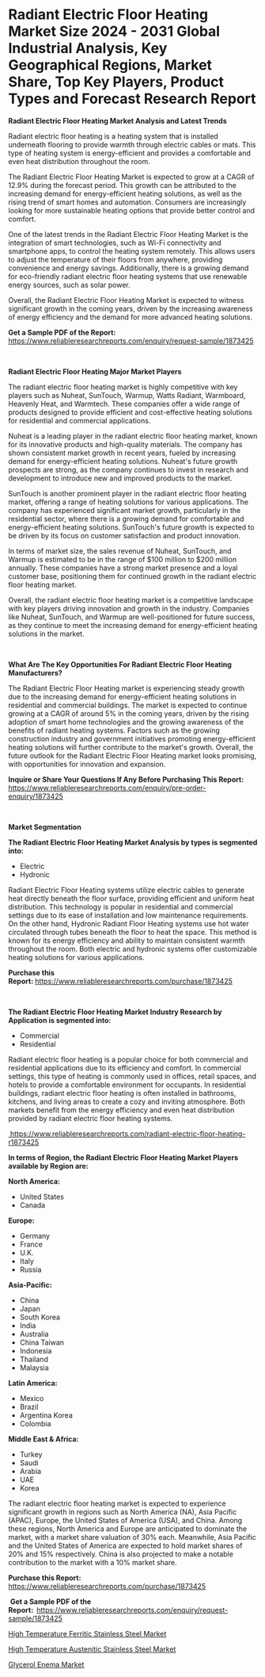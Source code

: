 <p><h1>Radiant Electric Floor Heating Market Size 2024 - 2031 Global Industrial Analysis, Key Geographical Regions, Market Share, Top Key Players, Product Types and Forecast Research Report</h1></p><p><strong>Radiant Electric Floor Heating Market Analysis and Latest Trends</strong></p>
<p><p>Radiant electric floor heating is a heating system that is installed underneath flooring to provide warmth through electric cables or mats. This type of heating system is energy-efficient and provides a comfortable and even heat distribution throughout the room.</p><p>The Radiant Electric Floor Heating Market is expected to grow at a CAGR of 12.9% during the forecast period. This growth can be attributed to the increasing demand for energy-efficient heating solutions, as well as the rising trend of smart homes and automation. Consumers are increasingly looking for more sustainable heating options that provide better control and comfort.</p><p>One of the latest trends in the Radiant Electric Floor Heating Market is the integration of smart technologies, such as Wi-Fi connectivity and smartphone apps, to control the heating system remotely. This allows users to adjust the temperature of their floors from anywhere, providing convenience and energy savings. Additionally, there is a growing demand for eco-friendly radiant electric floor heating systems that use renewable energy sources, such as solar power.</p><p>Overall, the Radiant Electric Floor Heating Market is expected to witness significant growth in the coming years, driven by the increasing awareness of energy efficiency and the demand for more advanced heating solutions.</p></p>
<p><strong>Get a Sample PDF of the Report:&nbsp;</strong> <a href="https://www.reliableresearchreports.com/enquiry/request-sample/1873425">https://www.reliableresearchreports.com/enquiry/request-sample/1873425</a></p>
<p>&nbsp;</p>
<p><strong>Radiant Electric Floor Heating Major Market Players</strong></p>
<p><p>The radiant electric floor heating market is highly competitive with key players such as Nuheat, SunTouch, Warmup, Watts Radiant, Warmboard, Heavenly Heat, and Warmtech. These companies offer a wide range of products designed to provide efficient and cost-effective heating solutions for residential and commercial applications.</p><p>Nuheat is a leading player in the radiant electric floor heating market, known for its innovative products and high-quality materials. The company has shown consistent market growth in recent years, fueled by increasing demand for energy-efficient heating solutions. Nuheat's future growth prospects are strong, as the company continues to invest in research and development to introduce new and improved products to the market.</p><p>SunTouch is another prominent player in the radiant electric floor heating market, offering a range of heating solutions for various applications. The company has experienced significant market growth, particularly in the residential sector, where there is a growing demand for comfortable and energy-efficient heating solutions. SunTouch's future growth is expected to be driven by its focus on customer satisfaction and product innovation.</p><p>In terms of market size, the sales revenue of Nuheat, SunTouch, and Warmup is estimated to be in the range of $100 million to $200 million annually. These companies have a strong market presence and a loyal customer base, positioning them for continued growth in the radiant electric floor heating market.</p><p>Overall, the radiant electric floor heating market is a competitive landscape with key players driving innovation and growth in the industry. Companies like Nuheat, SunTouch, and Warmup are well-positioned for future success, as they continue to meet the increasing demand for energy-efficient heating solutions in the market.</p></p>
<p>&nbsp;</p>
<p><strong>What Are The Key Opportunities For Radiant Electric Floor Heating Manufacturers?</strong></p>
<p><p>The Radiant Electric Floor Heating market is experiencing steady growth due to the increasing demand for energy-efficient heating solutions in residential and commercial buildings. The market is expected to continue growing at a CAGR of around 5% in the coming years, driven by the rising adoption of smart home technologies and the growing awareness of the benefits of radiant heating systems. Factors such as the growing construction industry and government initiatives promoting energy-efficient heating solutions will further contribute to the market's growth. Overall, the future outlook for the Radiant Electric Floor Heating market looks promising, with opportunities for innovation and expansion.</p></p>
<p><strong>Inquire or Share Your Questions If Any Before Purchasing This Report:</strong> <a href="https://www.reliableresearchreports.com/enquiry/pre-order-enquiry/1873425">https://www.reliableresearchreports.com/enquiry/pre-order-enquiry/1873425</a></p>
<p>&nbsp;</p>
<p><strong>Market Segmentation</strong></p>
<p><strong>The Radiant Electric Floor Heating Market Analysis by types is segmented into:</strong></p>
<p><ul><li>Electric</li><li>Hydronic</li></ul></p>
<p><p>Radiant Electric Floor Heating systems utilize electric cables to generate heat directly beneath the floor surface, providing efficient and uniform heat distribution. This technology is popular in residential and commercial settings due to its ease of installation and low maintenance requirements. On the other hand, Hydronic Radiant Floor Heating systems use hot water circulated through tubes beneath the floor to heat the space. This method is known for its energy efficiency and ability to maintain consistent warmth throughout the room. Both electric and hydronic systems offer customizable heating solutions for various applications.</p></p>
<p><strong>Purchase this Report:&nbsp;</strong><a href="https://www.reliableresearchreports.com/purchase/1873425">https://www.reliableresearchreports.com/purchase/1873425</a></p>
<p>&nbsp;</p>
<p><strong>The Radiant Electric Floor Heating Market Industry Research by Application is segmented into:</strong></p>
<p><ul><li>Commercial</li><li>Residential</li></ul></p>
<p><p>Radiant electric floor heating is a popular choice for both commercial and residential applications due to its efficiency and comfort. In commercial settings, this type of heating is commonly used in offices, retail spaces, and hotels to provide a comfortable environment for occupants. In residential buildings, radiant electric floor heating is often installed in bathrooms, kitchens, and living areas to create a cozy and inviting atmosphere. Both markets benefit from the energy efficiency and even heat distribution provided by radiant electric floor heating systems.</p></p>
<p><a href="https://www.reliableresearchreports.com/radiant-electric-floor-heating-r1873425">&nbsp;https://www.reliableresearchreports.com/radiant-electric-floor-heating-r1873425</a></p>
<p><strong>In terms of Region, the Radiant Electric Floor Heating Market Players available by Region are:</strong></p>
<p>
    <p> <strong> North America: </strong>
        <ul>
            <li>United States</li>
            <li>Canada</li>
        </ul>
        </p> 
    <p> <strong> Europe: </strong>
        <ul>
            <li>Germany</li>
            <li>France</li>
            <li>U.K.</li>
            <li>Italy</li>
            <li>Russia</li>
        </ul>
        </p> 
    <p> <strong> Asia-Pacific: </strong>
        <ul>
            <li>China</li>
            <li>Japan</li>
            <li>South Korea</li>
            <li>India</li>
            <li>Australia</li>
            <li>China Taiwan</li>
            <li>Indonesia</li>
            <li>Thailand</li>
            <li>Malaysia</li>
        </ul>
        </p> 
    <p> <strong> Latin America: </strong>
        <ul>
            <li>Mexico</li>
            <li>Brazil</li>
            <li>Argentina Korea</li>
            <li>Colombia</li>
        </ul>
        </p> 
    <p> <strong> Middle East & Africa: </strong>
        <ul>
            <li>Turkey</li>
            <li>Saudi</li>
            <li>Arabia</li>
            <li>UAE</li>
            <li>Korea</li>
        </ul>
    </p>
    </p>
<p><p>The radiant electric floor heating market is expected to experience significant growth in regions such as North America (NA), Asia Pacific (APAC), Europe, the United States of America (USA), and China. Among these regions, North America and Europe are anticipated to dominate the market, with a market share valuation of 30% each. Meanwhile, Asia Pacific and the United States of America are expected to hold market shares of 20% and 15% respectively. China is also projected to make a notable contribution to the market with a 10% market share.</p></p>
<p><strong>Purchase this Report: </strong><a href="https://www.reliableresearchreports.com/purchase/1873425">https://www.reliableresearchreports.com/purchase/1873425</a></p>
<p>&nbsp;<strong>Get a Sample PDF of the Report:&nbsp;&nbsp;</strong><a href="https://www.reliableresearchreports.com/enquiry/request-sample/1873425">https://www.reliableresearchreports.com/enquiry/request-sample/1873425</a></p>
<p><strong></strong></p>
<p><p><a href="https://github.com/erickahgreen002024/Market-Research-Report-List-1/blob/main/high-temperature-ferritic-stainless-steel-market.md">High Temperature Ferritic Stainless Steel Market</a></p><p><a href="https://github.com/violawzepeda0462024/Market-Research-Report-List-1/blob/main/high-temperature-austenitic-stainless-steel-market.md">High Temperature Austenitic Stainless Steel Market</a></p><p><a href="https://issuu.com/reportprime-2/docs/glycerol-enema-market-size-2030.pptx">Glycerol Enema Market</a></p></p>